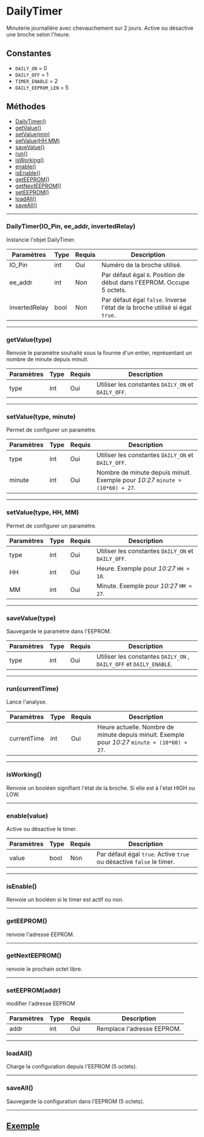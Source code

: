 # DailyTimer
Minuterie journalière avec chevauchement sur 2 jours. Active ou désactive une broche selon l'heure.

## Constantes
 * `DAILY_ON` = 0
 * `DAILY_OFF` = 1
 * `TIMER_ENABLE` = 2
 * `DAILY_EEPROM_LEN`  = 5

## Méthodes
* [DailyTimer()](#dailytimerio_pin-ee_addr-invertedrelay)
* [getValue()](#getvaluetype)
* [setValue(min)](#setvaluetype-minute)
* [setValue(HH,MM)](#setvaluetype-hh-mm)
* [saveValue()](#savevaluetype)
* [run()](#runcurrenttime)
* [isWorking()](#isworking)
* [enable()](#enablevalue)
* [isEnable()](#isenable)
* [getEEPROM()](#geteeprom)
* [getNextEEPROM()](#getnexteeprom)
* [setEEPROM()](#seteepromaddr)
* [loadAll()](#loadall)
* [saveAll()](#saveall)

-------------

### DailyTimer(IO_Pin, ee_addr, invertedRelay)
 Instancie l'objet DailyTimer.
 
Paramètres	  | Type | Requis | Description
------------- | ---- | ------ | -----------
IO_Pin		  | int  | Oui	  | Numéro de la broche utilisé.
ee_addr	      | int  | Non	  | Par défaut égal `0`. Position de début dans l'EEPROM. Occupe 5 octets.
invertedRelay | bool | Non	  | Par défaut égal `false`. Inverse l'état de la broche utilisé si égal `true`.


-------------

### getValue(type)
Renvoie le paramètre souhaité sous la fourme d'un entier, représentant un nombre de minute depuis minuit.

Paramètres | Type | Requis | Description
---------- | ---- | ------ | -----------
type	   | int  | Oui	   | Utiliser les constantes `DAILY_ON` et `DAILY_OFF`.


-------------

### setValue(type, minute)
Permet de configurer un paramètre.

Paramètres | Type | Requis | Description
---------- | ---- | ------ | -----------
type	   | int  | Oui	   | Utiliser les constantes `DAILY_ON` et `DAILY_OFF`.
minute	   | int  | Oui	   | Nombre de minute depuis minuit. Exemple pour *10:27* `minute = (10*60) + 27`.


-------------

### setValue(type, HH, MM)
Permet de configurer un paramètre.

Paramètres | Type | Requis | Description
---------- | ---- | ------ | -----------
type	   | int  | Oui	   | Utiliser les constantes `DAILY_ON` et `DAILY_OFF`.
HH	   	   | int  | Oui	   | Heure. Exemple pour *10:27* `HH = 10`.
MM	       | int  | Oui	   | Minute. Exemple pour *10:27* `MM = 27`.


-------------

### saveValue(type)
Sauvegarde le paramètre dans l'EEPROM.

Paramètres | Type | Requis | Description
---------- | ---- | ------ | -----------
type	   | int  | Oui	   | Utiliser les constantes `DAILY_ON` , `DAILY_OFF` et `DAILY_ENABLE`.


-------------

### run(currentTime)
Lance l'analyse.

Paramètres	  | Type | Requis | Description
------------- | ---- | ------ | -----------
currentTime	  | int  | Oui	  | Heure actuelle. Nombre de minute depuis minuit. Exemple pour *10:27* `minute = (10*60) + 27`.


-------------

### isWorking()
Renvoie un booléen signifiant l'état de la broche. Si elle est à l'etat HIGH ou LOW.


-------------

### enable(value)
Active ou désactive le timer.

Paramètres	  | Type | Requis | Description
------------- | ---- | ------ | -----------
value		  | bool | Non	  | Par défaut égal `true`. Active `true` ou désactive `false` le timer.


-------------

### isEnable()
Renvoie un booléen si le timer est actif ou non.


-------------

### getEEPROM()
renvoie l'adresse EEPROM.


-------------

### getNextEEPROM()
renvoie le prochain octet libre.


-------------

### setEEPROM(addr)
modifier l'adresse EEPROM

Paramètres	  | Type | Requis | Description
------------- | ---- | ------ | -----------
addr		  | int  | Oui	  | Remplace l'adresse EEPROM.


-------------

### loadAll()
Charge la configuration depuis l'EEPROM (5 octets).


-------------

### saveAll()
Sauvegarde la configuration dans l'EEPROM (5 octets).


-------------
## [Exemple](https://github.com/artnod78/Terrarium/blob/master/libraries/DailyTimer/examples/Simple/Simple.ino)

